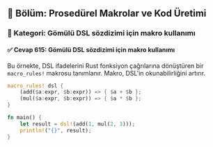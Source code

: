## 📘 Bölüm: Prosedürel Makrolar ve Kod Üretimi  
### 🔹 Kategori: Gömülü DSL sözdizimi için makro kullanımı  
#### ✅ Cevap 615: Gömülü DSL sözdizimi için makro kullanımı

Bu örnekte, DSL ifadelerini Rust fonksiyon çağrılarına dönüştüren bir `macro_rules!` makrosu tanımlanır. Makro, DSL'in okunabilirliğini artırır.

```rust
macro_rules! dsl {
    (add($a:expr, $b:expr)) => { $a + $b };
    (mul($a:expr, $b:expr)) => { $a * $b };
}

fn main() {
    let result = dsl!(add(1, mul(2, 3)));
    println!("{}", result);
}
```
